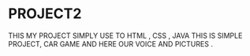 # PROJECT2
THIS MY PROJECT SIMPLY USE TO HTML , CSS , JAVA THIS IS SIMPLE PROJECT, CAR GAME AND HERE OUR VOICE AND PICTURES .

